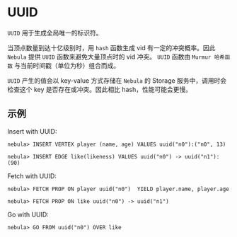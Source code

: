 # UUID

`UUID` 用于生成全局唯一的标识符。

当顶点数量到达十亿级别时，用 `hash` 函数生成 vid 有一定的冲突概率。因此 `Nebula` 提供 `UUID` 函数来避免大量顶点时的 vid 冲突。 `UUID` 函数由 `Murmur 哈希函数` 与当前时间戳（单位为秒）组合而成。

`UUID` 产生的值会以 key-value 方式存储在 `Nebula` 的 Storage 服务中，调用时会检查这个 key 是否存在或冲突。因此相比 hash，性能可能会更慢。

## 示例

Insert with UUID:

```
nebula> INSERT VERTEX player (name, age) VALUES uuid("n0"):("n0", 13)

nebula> INSERT EDGE like(likeness) VALUES uuid("n0") -> uuid("n1"): (90)
```

Fetch with UUID:

```
nebula> FETCH PROP ON player uuid("n0")  YIELD player.name, player.age

nebula> FETCH PROP ON like uuid("n0") -> uuid("n1")
```

Go with UUID:

```
nebula> GO FROM uuid("n0") OVER like
```
